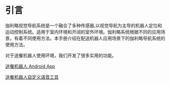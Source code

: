 # 引言

伽利略视觉导航系统是一个融合了多种传感器,以视觉导航为主导的机器人定位和运动控制系统。适用于室内环境和开阔的室外环境。伽利略系统根据不同的应用场景，有着不同使用方法。本手册介绍在配送机器人应用场景下的伽利略导航系统的使用方法。

对于送餐机器人使用环境，我们开发了很多实用的功能。

[送餐机器人 Android App](https://doc.bwbot.org/en/books-online/chitu-client-android/)

[送餐机器人自定义语音工具](./audio.html)
